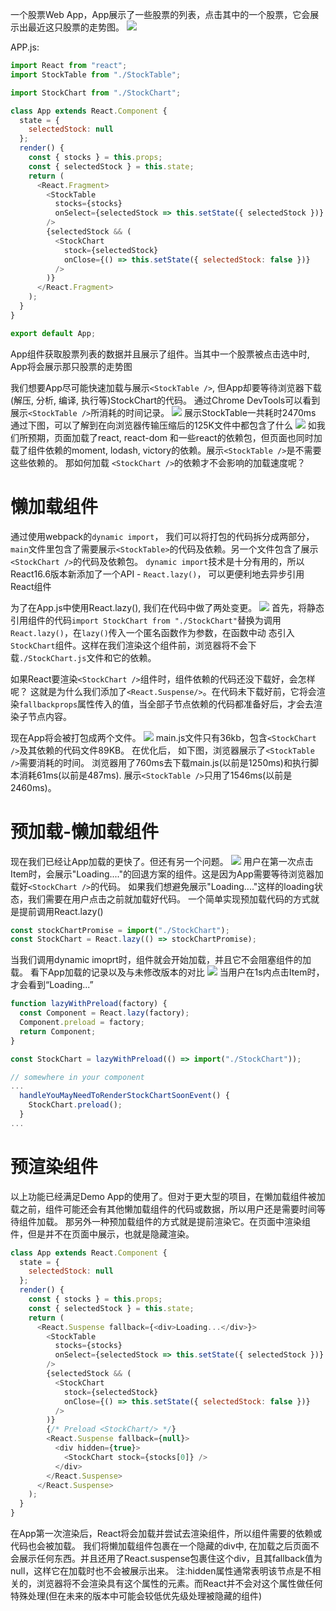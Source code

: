 一个股票Web App，App展示了一些股票的列表，点击其中的一个股票，它会展示出最近这只股票的走势图。
![](https://cdn.nlark.com/yuque/0/2022/webp/2976158/1652704564234-fcefcc67-0b98-49c3-bae4-09513d233800.webp#clientId=u8f98d88b-6eee-4&crop=0&crop=0&crop=1&crop=1&from=paste&height=474&id=u3923a2ab&margin=%5Bobject%20Object%5D&originHeight=838&originWidth=1304&originalType=url&ratio=1&rotation=0&showTitle=false&status=done&style=none&taskId=u5f959198-ca00-4fb6-a2c6-c58b7b43412&title=&width=737)
 
APP.js:
```javascript
import React from "react";
import StockTable from "./StockTable";

import StockChart from "./StockChart";

class App extends React.Component {
  state = {
    selectedStock: null
  };
  render() {
    const { stocks } = this.props;
    const { selectedStock } = this.state;
    return (
      <React.Fragment>
        <StockTable
          stocks={stocks}
          onSelect={selectedStock => this.setState({ selectedStock })}
        />
        {selectedStock && (
          <StockChart
            stock={selectedStock}
            onClose={() => this.setState({ selectedStock: false })}
          />
        )}
      </React.Fragment>
    );
  }
}

export default App;
```
App组件获取股票列表的数据并且展示了<StockTable/>组件。当其中一个股票被点击选中时, App将会展示那只股票的走势图<StockChart>

我们想要App尽可能快速加载与展示`<StockTable />`, 但App却要等待浏览器下载(解压, 分析, 编译, 执行等)StockChart的代码。
通过Chrome DevTools可以看到展示`<StockTable />`所消耗的时间记录。
![](https://cdn.nlark.com/yuque/0/2022/webp/2976158/1652704760472-796ebf37-b080-46a3-91cf-7c0ea8174cc4.webp#clientId=u8f98d88b-6eee-4&crop=0&crop=0&crop=1&crop=1&from=paste&height=262&id=u7e94c038&margin=%5Bobject%20Object%5D&originHeight=399&originWidth=1304&originalType=url&ratio=1&rotation=0&showTitle=false&status=done&style=none&taskId=ue1d6f3c1-e9f7-4621-a809-d3666fad5c3&title=&width=856)
展示StockTable一共耗时2470ms
通过下图，可以了解到在向浏览器传输压缩后的125K文件中都包含了什么
![](https://cdn.nlark.com/yuque/0/2022/webp/2976158/1652704760494-2d8783d6-f158-471c-827a-86488da09f89.webp#clientId=u8f98d88b-6eee-4&crop=0&crop=0&crop=1&crop=1&from=paste&height=556&id=ueb712b46&margin=%5Bobject%20Object%5D&originHeight=813&originWidth=1304&originalType=url&ratio=1&rotation=0&showTitle=false&status=done&style=none&taskId=ucdfcc931-0633-4407-aba9-a191e5daf71&title=&width=891)
如我们所预期，页面加载了react, react-dom 和一些react的依赖包，但页面也同时加载了组件依赖的moment, lodash, victory的依赖。展示`<StockTable />`是不需要这些依赖的。
那如何加载 `<StockChart />`的依赖才不会影响的加载速度呢？
# 懒加载组件
通过使用webpack的`dynamic import`， 我们可以将打包的代码拆分成两部分，`main`文件里包含了需要展示`<StockTable>`的代码及依赖。另一个文件包含了展示`<StockChart />`的代码及依赖包。
`dynamic import`技术是十分有用的，所以React16.6版本新添加了一个API - `React.lazy()`， 可以更便利地去异步引用React组件

为了在App.js中使用React.lazy(), 我们在代码中做了两处变更。
![](https://cdn.nlark.com/yuque/0/2022/webp/2976158/1652705000919-ddd90331-51d0-4702-ab37-d890073e4a4d.webp#clientId=u8f98d88b-6eee-4&crop=0&crop=0&crop=1&crop=1&from=paste&height=538&id=uf433595f&margin=%5Bobject%20Object%5D&originHeight=669&originWidth=1304&originalType=url&ratio=1&rotation=0&showTitle=false&status=done&style=none&taskId=ufa468fd5-9796-4af1-adbd-f1a0d433127&title=&width=1048)
首先，将静态引用组件的代码`import StockChart from "./StockChart"`替换为调用`React.lazy()`，在`lazy()`传入一个匿名函数作为参数，在函数中动
态引入`StockChart`组件。这样在我们渲染这个组件前，浏览器将不会下载`./StockChart.js`文件和它的依赖。

如果React要渲染`<StockChart />`组件时，组件依赖的代码还没下载好，会怎样呢？ 这就是为什么我们添加了`<React.Suspense/>`。在代码未下载好前，它将会渲染`fallbackprops`属性传入的值，当全部子节点依赖的代码都准备好后，才会去渲染子节点内容。

现在App将会被打包成两个文件。
![](https://cdn.nlark.com/yuque/0/2022/webp/2976158/1652705170521-b2873744-0a54-4dc0-a5f7-47b80f2ce6ce.webp#clientId=u8f98d88b-6eee-4&crop=0&crop=0&crop=1&crop=1&from=paste&id=uad665a90&margin=%5Bobject%20Object%5D&originHeight=927&originWidth=1304&originalType=url&ratio=1&rotation=0&showTitle=false&status=done&style=none&taskId=u18edd617-1e17-499a-933c-881ac73f15a&title=)
main.js文件只有36kb，包含`<StockChart />`及其依赖的代码文件89KB。
在优化后， 如下图，浏览器展示了`<StockTable />`需要消耗的时间。
浏览器用了760ms去下载main.js(以前是1250ms)和执行脚本消耗61ms(以前是487ms). 展示`<StockTable />`只用了1546ms(以前是2460ms)。
# 预加载-懒加载组件

现在我们已经让App加载的更快了。但还有另一个问题。
![](https://cdn.nlark.com/yuque/0/2022/webp/2976158/1652705442402-4115e33d-8813-4dd9-8deb-4037cac30170.webp#clientId=u8f98d88b-6eee-4&crop=0&crop=0&crop=1&crop=1&from=paste&id=u54f81a8f&margin=%5Bobject%20Object%5D&originHeight=690&originWidth=1074&originalType=url&ratio=1&rotation=0&showTitle=false&status=done&style=none&taskId=u39fc4fc5-e245-4e84-8c32-baf11057f77&title=)
用户在第一次点击Item时，会展示"Loading...."的回退方案的组件。这是因为App需要等待浏览器加载好`<StockChart />`的代码。
如果我们想避免展示"Loading...."这样的loading状态，我们需要在用户点击之前就加载好代码。
一个简单实现预加载代码的方式就是提前调用React.lazy()
```javascript
const stockChartPromise = import("./StockChart");
const StockChart = React.lazy(() => stockChartPromise);
```
当我们调用dynamic imoprt时，组件就会开始加载，并且它不会阻塞<StockTable />组件的加载。
看下App加载的记录以及与未修改版本的对比
![](https://cdn.nlark.com/yuque/0/2022/webp/2976158/1652705508371-ccaf13b7-1576-4676-a0d5-b7f447714bca.webp#clientId=u8f98d88b-6eee-4&crop=0&crop=0&crop=1&crop=1&from=paste&id=u6dd861ea&margin=%5Bobject%20Object%5D&originHeight=725&originWidth=1304&originalType=url&ratio=1&rotation=0&showTitle=false&status=done&style=none&taskId=u5ad5935e-fe05-4cd2-95d9-6d96234ad51&title=)
当用户在1s内点击Item时，才会看到“Loading...”
```javascript
function lazyWithPreload(factory) {
  const Component = React.lazy(factory);
  Component.preload = factory;
  return Component;
}

const StockChart = lazyWithPreload(() => import("./StockChart"));

// somewhere in your component 
...
  handleYouMayNeedToRenderStockChartSoonEvent() {
    StockChart.preload();
  }
...

```
# 预渲染组件
以上功能已经满足Demo App的使用了。但对于更大型的项目，在懒加载组件被加载之前，组件可能还会有其他懒加载组件的代码或数据，所以用户还是需要时间等待组件加载。
那另外一种预加载组件的方式就是提前渲染它。在页面中渲染组件，但是并不在页面中展示，也就是隐藏渲染。
```javascript
class App extends React.Component {
  state = {
    selectedStock: null
  };
  render() {
    const { stocks } = this.props;
    const { selectedStock } = this.state;
    return (
      <React.Suspense fallback={<div>Loading...</div>}>
        <StockTable
          stocks={stocks}
          onSelect={selectedStock => this.setState({ selectedStock })}
        />
        {selectedStock && (
          <StockChart
            stock={selectedStock}
            onClose={() => this.setState({ selectedStock: false })}
          />
        )}
        {/* Preload <StockChart/> */}
        <React.Suspense fallback={null}>
          <div hidden={true}>
            <StockChart stock={stocks[0]} />
          </div>
        </React.Suspense>
      </React.Suspense>
    );
  }
}

```

在App第一次渲染后，React将会加载<Stockchart />并尝试去渲染组件，所以组件需要的依赖或代码也会被加载。
我们将懒加载组件包裹在一个隐藏的div中, 在加载之后页面不会展示任何东西。并且还用了React.suspense包裹住这个div，且其fallback值为null，这样它在加载时也不会被展示出来。
注:hidden属性通常表明该节点是不相关的，浏览器将不会渲染具有这个属性的元素。而React并不会对这个属性做任何特殊处理(但在未来的版本中可能会较低优先级处理被隐藏的组件)
### 

